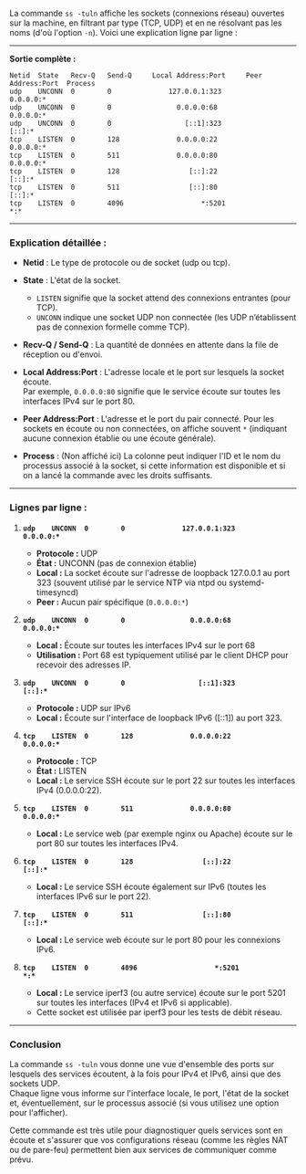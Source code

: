 La commande `ss -tuln` affiche les sockets (connexions réseau) ouvertes sur la machine, en filtrant par type (TCP, UDP) et en ne résolvant pas les noms (d'où l'option `-n`). Voici une explication ligne par ligne :

---

**Sortie complète :**

```
Netid  State   Recv-Q   Send-Q     Local Address:Port     Peer Address:Port  Process  
udp    UNCONN  0        0              127.0.0.1:323           0.0.0.0:*  
udp    UNCONN  0        0                0.0.0.0:68            0.0.0.0:*  
udp    UNCONN  0        0                  [::1]:323              [::]:*  
tcp    LISTEN  0        128              0.0.0.0:22            0.0.0.0:*  
tcp    LISTEN  0        511              0.0.0.0:80            0.0.0.0:*  
tcp    LISTEN  0        128                 [::]:22               [::]:*  
tcp    LISTEN  0        511                 [::]:80               [::]:*  
tcp    LISTEN  0        4096                   *:5201                *:*  
```

---

### Explication détaillée :

- **Netid** : Le type de protocole ou de socket (udp ou tcp).

- **State** : L'état de la socket.  
  - `LISTEN` signifie que la socket attend des connexions entrantes (pour TCP).  
  - `UNCONN` indique une socket UDP non connectée (les UDP n’établissent pas de connexion formelle comme TCP).

- **Recv-Q / Send-Q** : La quantité de données en attente dans la file de réception ou d'envoi.

- **Local Address:Port** : L'adresse locale et le port sur lesquels la socket écoute.  
  Par exemple, `0.0.0.0:80` signifie que le service écoute sur toutes les interfaces IPv4 sur le port 80.

- **Peer Address:Port** : L'adresse et le port du pair connecté. Pour les sockets en écoute ou non connectées, on affiche souvent `*` (indiquant aucune connexion établie ou une écoute générale).

- **Process** : (Non affiché ici) La colonne peut indiquer l'ID et le nom du processus associé à la socket, si cette information est disponible et si on a lancé la commande avec les droits suffisants.

---

### Lignes par ligne :

1. **`udp    UNCONN  0        0              127.0.0.1:323           0.0.0.0:*`**  
   - **Protocole :** UDP  
   - **État :** UNCONN (pas de connexion établie)  
   - **Local :** La socket écoute sur l'adresse de loopback 127.0.0.1 au port 323 (souvent utilisé par le service NTP via ntpd ou systemd-timesyncd)  
   - **Peer :** Aucun pair spécifique (`0.0.0.0:*`)

2. **`udp    UNCONN  0        0                0.0.0.0:68            0.0.0.0:*`**  
   - **Local :** Écoute sur toutes les interfaces IPv4 sur le port 68  
   - **Utilisation :** Port 68 est typiquement utilisé par le client DHCP pour recevoir des adresses IP.

3. **`udp    UNCONN  0        0                  [::1]:323              [::]:*`**  
   - **Protocole :** UDP sur IPv6  
   - **Local :** Écoute sur l'interface de loopback IPv6 ([::1]) au port 323.

4. **`tcp    LISTEN  0        128              0.0.0.0:22            0.0.0.0:*`**  
   - **Protocole :** TCP  
   - **État :** LISTEN  
   - **Local :** Le service SSH écoute sur le port 22 sur toutes les interfaces IPv4 (0.0.0.0:22).

5. **`tcp    LISTEN  0        511              0.0.0.0:80            0.0.0.0:*`**  
   - **Local :** Le service web (par exemple nginx ou Apache) écoute sur le port 80 sur toutes les interfaces IPv4.

6. **`tcp    LISTEN  0        128                 [::]:22               [::]:*`**  
   - **Local :** Le service SSH écoute également sur IPv6 (toutes les interfaces IPv6 sur le port 22).

7. **`tcp    LISTEN  0        511                 [::]:80               [::]:*`**  
   - **Local :** Le service web écoute sur le port 80 pour les connexions IPv6.

8. **`tcp    LISTEN  0        4096                   *:5201                *:*`**  
   - **Local :** Le service iperf3 (ou autre service) écoute sur le port 5201 sur toutes les interfaces (IPv4 et IPv6 si applicable).  
   - Cette socket est utilisée par iperf3 pour les tests de débit réseau.

---

### Conclusion

La commande `ss -tuln` vous donne une vue d'ensemble des ports sur lesquels des services écoutent, à la fois pour IPv4 et IPv6, ainsi que des sockets UDP.  
Chaque ligne vous informe sur l'interface locale, le port, l'état de la socket et, éventuellement, sur le processus associé (si vous utilisez une option pour l'afficher).

Cette commande est très utile pour diagnostiquer quels services sont en écoute et s'assurer que vos configurations réseau (comme les règles NAT ou de pare-feu) permettent bien aux services de communiquer comme prévu.